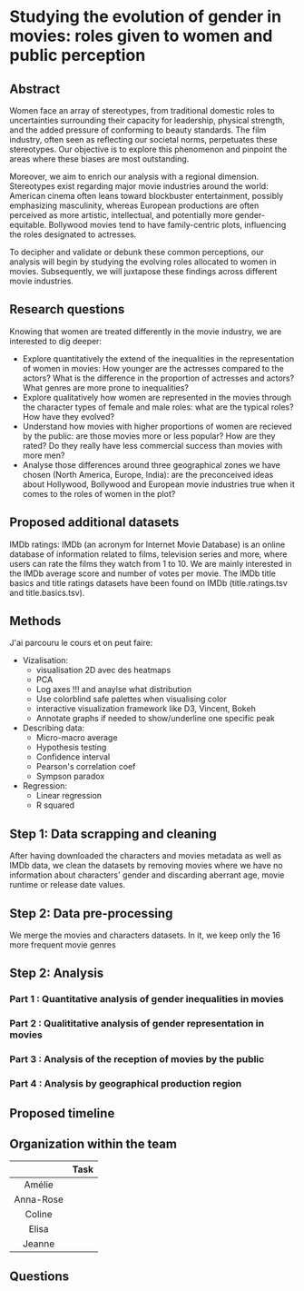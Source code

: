 # Studying the evolution of gender in movies: roles given to women and public perception

## Abstract

Women face an array of stereotypes, from traditional domestic roles to uncertainties surrounding their capacity for leadership, physical strength, and the added pressure of conforming to beauty standards. The film industry, often seen as reflecting our societal norms, perpetuates these stereotypes. Our objective is to explore this phenomenon and pinpoint the areas where these biases are most outstanding.

Moreover, we aim to enrich our analysis with a regional dimension. Stereotypes exist regarding major movie industries around the world: American cinema often leans toward blockbuster entertainment, possibly emphasizing masculinity, whereas European productions are often perceived as more artistic, intellectual, and potentially more gender-equitable. Bollywood movies tend to have family-centric plots, influencing the roles designated to actresses.

To decipher and validate or debunk these common perceptions, our analysis will begin by studying the evolving roles allocated to women in movies. Subsequently, we will juxtapose these findings across different movie industries.

## Research questions

Knowing that women are treated differently in the movie industry, we are interested to dig deeper:
- Explore quantitatively the extend of the inequalities in the representation of women in movies: How younger are the actresses compared to the actors? What is the difference in the proportion of actresses and actors? What genres are more prone to inequalities?
- Explore qualitatively how women are represented in the movies through the character types of female and male roles: what are the typical roles? How have they evolved?
- Understand how movies with higher proportions of women are recieved by the public: are those movies more or less popular? How are they rated? Do they really have less commercial success than movies with more men?
- Analyse those differences around three geographical zones we have chosen (North America, Europe, India): are the preconceived ideas about Hollywood, Bollywood and European movie industries true when it comes to the roles of women in the plot? 

## Proposed additional datasets 

IMDb ratings: IMDb (an acronym for Internet Movie Database) is an online database of information related to films, television series and more, where users can rate the films they watch from 1 to 10. We are mainly interested in the IMDb average score and number of votes per movie. The IMDb title basics and title ratings datasets have been found on IMDb (title.ratings.tsv and title.basics.tsv). 

## Methods

J'ai parcouru le cours et on peut faire:
- Vizalisation: 
    - visualisation 2D avec des heatmaps
    - PCA
    - Log axes !!! and anaylse what distribution 
    - Use colorblind safe palettes when visualising color
    - interactive visualization framework like D3, Vincent, Bokeh
    - Annotate graphs if needed to show/underline one specific peak
- Describing data:
    - Micro-macro average
    - Hypothesis testing
    - Confidence interval
    - Pearson's correlation coef
    - Sympson paradox
- Regression: 
    - Linear regression
    - R squared

## Step 1: Data scrapping and cleaning 
After having downloaded the characters and movies metadata as well as IMDb data, we clean the datasets by removing movies where we have no information about characters' gender and discarding aberrant age, movie runtime or release date values.

## Step 2: Data pre-processing
We merge the movies and characters datasets. In it, we keep only the 16 more frequent movie genres

## Step 2: Analysis

### Part 1 : Quantitative analysis of gender inequalities in movies

### Part 2 : Qualititative analysis of gender representation in movies

### Part 3 : Analysis of the reception of movies by the public

### Part 4 : Analysis by geographical production region

## Proposed timeline

## Organization within the team
| | Task |
| :---:|---|
| Amélie | |
| Anna-Rose | |
| Coline | |
| Elisa | |
| Jeanne | |
## Questions
